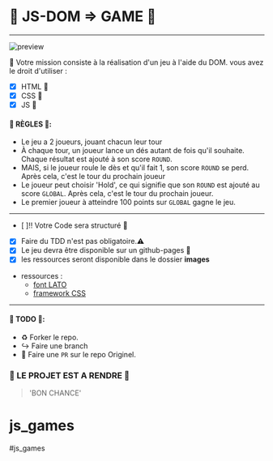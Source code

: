 # :game_die: JS-DOM => GAME :game_die:
---
![preview](preview.png)

 :memo: Votre mission consiste à la réalisation d'un jeu à l'aide du DOM.
 vous avez le droit d'utiliser :

  * [x] HTML :beer:
  * [x] CSS :beer:
  * [x] JS :beers:

####  :confetti_ball: RÈGLES :confetti_ball::

* Le jeu a 2 joueurs, jouant chacun leur tour
* À chaque tour, un joueur lance un dés autant de fois qu'il souhaite. Chaque résultat est ajouté à son score `ROUND`.
* MAIS, si le joueur roule le dès et qu'il fait 1,  son score `ROUND` se perd. Après cela, c'est le tour du prochain joueur
* Le joueur peut choisir 'Hold', ce qui signifie que son `ROUND` est ajouté au score `GLOBAL`. Après cela, c'est le tour du prochain joueur.
* Le premier joueur à atteindre 100 points sur `GLOBAL` gagne le jeu.
---
* [ ]:bangbang: Votre Code sera structuré :file_folder:
* [x] Faire du TDD n'est pas obligatoire.:warning:
* [x] Le jeu devra être disponible sur un github-pages :rocket:
* [x] les ressources seront disponible dans le dossier **images**
* ressources :
  - [font LATO](https://fonts.google.com/specimen/Lato)
  - [ framework CSS](http://code.ionicframework.com)
---

#### :construction: TODO :construction::

* :recycle: Forker le repo.
* :arrow_right_hook: Faire une branch
*  :twisted_rightwards_arrows: Faire une `PR` sur le repo Originel.

### :checkered_flag: LE PROJET EST A RENDRE  :checkered_flag:

> 'BON CHANCE'
# js_games
#js_games
